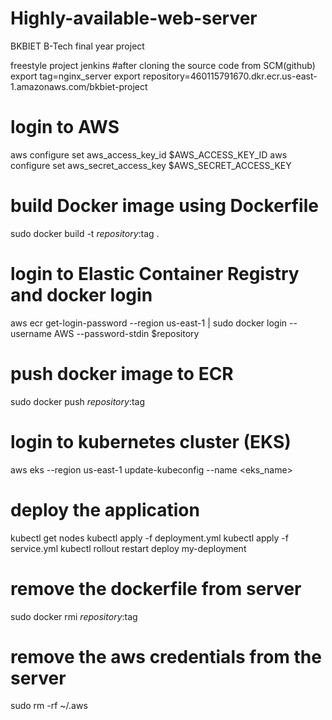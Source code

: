 # Highly-available-web-server
BKBIET B-Tech final year project 

freestyle project jenkins 
#after cloning the source code from SCM(github)
export tag=nginx_server
export repository=460115791670.dkr.ecr.us-east-1.amazonaws.com/bkbiet-project

# login to AWS
aws configure set aws_access_key_id $AWS_ACCESS_KEY_ID
aws configure set aws_secret_access_key $AWS_SECRET_ACCESS_KEY

# build Docker image using Dockerfile
sudo docker build -t $repository:$tag .

# login to Elastic Container Registry and docker login
aws ecr get-login-password --region us-east-1 | sudo docker login --username AWS --password-stdin $repository

# push docker image to ECR
sudo docker push $repository:$tag

# login to kubernetes cluster (EKS)
aws eks --region us-east-1 update-kubeconfig  --name <eks_name>

# deploy the application
kubectl get nodes
kubectl apply -f deployment.yml
kubectl apply -f service.yml
kubectl rollout restart deploy my-deployment

# remove the dockerfile from server
sudo docker rmi $repository:$tag

# remove the aws credentials from the server
sudo rm -rf ~/.aws
